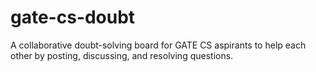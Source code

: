 # gate-cs-doubt
A collaborative doubt-solving board for GATE CS aspirants to help each other by posting, discussing, and resolving questions.

